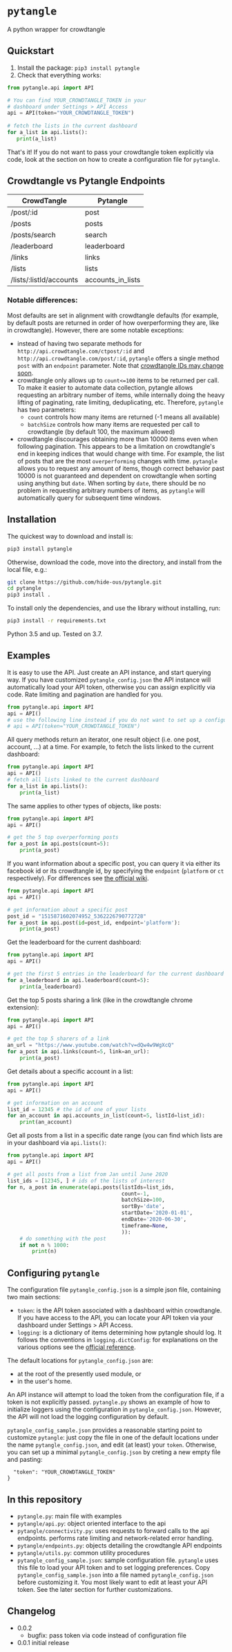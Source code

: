 # `pytangle`
A python wrapper for crowdtangle 

## Quickstart
1. Install the package: `pip3 install pytangle`
2. Check that everything works:
```python
from pytangle.api import API

# You can find YOUR_CROWDTANGLE_TOKEN in your 
# dashboard under Settings > API Access
api = API(token="YOUR_CROWDTANGLE_TOKEN")
            
# fetch the lists in the current dashboard
for a_list in api.lists():
   print(a_list)
```
That's it! If you do not want to pass your crowdtangle token explicitly via code, look at the section on how to create a configuration file for `pytangle`.

## Crowdtangle vs Pytangle Endpoints

| CrowdTangle             | Pytangle          |
|-------------------------|-------------------|
| /post/:id               | post              |
| /posts                  | posts             |
| /posts/search           | search            |
| /leaderboard            | leaderboard       |
| /links                  | links             |
| /lists                  | lists             |
| /lists/:listId/accounts | accounts_in_lists |

### Notable differences:

Most defaults are set in alignment with crowdtangle defaults (for example, by default posts are returned in order of how overperforming they are, like in crowdtangle). However, there are some notable exceptions:
- instead of having two separate methods for `http://api.crowdtangle.com/ctpost/:id` and `http://api.crowdtangle.com/post/:id`, `pytangle` offers a single method `post` with an `endpoint` parameter. Note that [crowdtangle IDs may change soon](https://help.crowdtangle.com/en/articles/4450296-api-changes-post-ids).
- crowdtangle only allows up to `count<=100` items to be returned per call. To make it easier to automate data collection, pytangle allows requesting an arbitrary number of items, while internally doing the heavy lifting of paginating, rate limiting, deduplicating, etc. Therefore, `pytangle` has two parameters:
  - `count` controls how many items are returned (-1 means all available)
  - `batchSize` controls how many items are requested per call to crowdtangle (by default 100, the maximum allowed)
- crowdtangle discourages obtaining more than 10000 items even when following pagination. This appears to be a limitation on crowdtangle's end in keeping indices that would change with time. For example, the list of posts that are the most `overperforming` changes with time. `pytangle` allows you to request any amount of items, though correct behavior past 10000 is not guaranteed and dependent on crowdtangle when sorting using anything but `date`. When sorting by `date`, there should be no problem in requesting arbitrary numbers of items, as `pytangle` will automatically query for subsequent time windows.

## Installation
The quickest way to download and install is:

```bash
pip3 install pytangle
```

Otherwise, download the code, move into the directory, and install from the local file, e.g.:

```bash
git clone https://github.com/hide-ous/pytangle.git 
cd pytangle
pip3 install . 
```

To install only the dependencies, and use the library without installing,
run:

```bash
pip3 install -r requirements.txt
```

Python 3.5 and up. Tested on 3.7.

## Examples
It is easy to use the API. Just create an API instance, and start querying way. If you have customized `pytangle_config.json` the 
 API instance will automatically load your API token, otherwise you can assign explicitly via code. Rate limiting and 
 pagination are handled for you. 
   
```python
from pytangle.api import API
api = API()
# use the following line instead if you do not want to set up a configuration file
# api = API(token="YOUR_CROWDTANGLE_TOKEN") 
```

All query methods return an iterator, one result object (i.e. one post, account, ...) at a time. For example, to fetch 
the lists linked to the current dashboard:  
```python
from pytangle.api import API
api = API()
# fetch all lists linked to the current dashboard
for a_list in api.lists():
    print(a_list)
```

The same applies to other types of objects, like posts: 
```python
from pytangle.api import API
api = API()

# get the 5 top overperforming posts
for a_post in api.posts(count=5):
    print(a_post)
```

If you want information about a specific post, you can query it via either its facebook id or its crowdtangle id, by
specifying the `endpoint` (`platform` or `ct` respectively). For differences see 
[the official wiki](https://github.com/CrowdTangle/API/wiki/Posts#get-postid).
```python
from pytangle.api import API
api = API()

# get information about a specific post
post_id = "1515871602074952_5362226790772728"
for a_post in api.post(id=post_id, endpoint='platform'):
    print(a_post)
```

Get the leaderboard for the current dashboard:
```python
from pytangle.api import API
api = API()

# get the first 5 entries in the leaderboard for the current dashboard
for a_leaderboard in api.leaderboard(count=5):
    print(a_leaderboard)
```

Get the top 5 posts sharing a link (like in the crowdtangle chrome extension):
```python
from pytangle.api import API
api = API()

# get the top 5 sharers of a link
an_url = "https://www.youtube.com/watch?v=dQw4w9WgXcQ"
for a_post in api.links(count=5, link=an_url):
    print(a_post)
```

Get details about a specific account in a list:

```python
from pytangle.api import API
api = API()

# get information on an account
list_id = 12345 # the id of one of your lists
for an_account in api.accounts_in_list(count=5, listId=list_id):
    print(an_account)
```

Get all posts from a list in a specific date range (you can find which lists are in your dashboard via `api.lists()`:
```python
from pytangle.api import API
api = API()

# get all posts from a list from Jan until June 2020
list_ids = [12345, ] # ids of the lists of interest
for n, a_post in enumerate(api.posts(listIds=list_ids,
                                     count=-1,
                                     batchSize=100,
                                     sortBy='date',
                                     startDate='2020-01-01',
                                     endDate='2020-06-30',
                                     timeframe=None,
                                     )):
    # do something with the post
    if not n % 1000:
        print(n)
```

## Configuring `pytangle`
The configuration file `pytangle_config.json` is a simple json file, containing two main sections:
- `token`: is the API token associated with a dashboard within crowdtangle. If you have access to
 the API, you can locate your API token via your dashboard under Settings > API Access.  
- `logging`: is a dictionary of items determining how pytangle should log. It follows the conventions
in `logging.dictConfig`: for explanations on the various options see the 
[official reference](https://docs.python.org/3/library/logging.config.html#dictionary-schema-details).

The default locations for `pytangle_config.json` are:
 - at the root of the presently used module, or 
 - in the user's home.
  
An API instance will attempt to load the token from the configuration file, if a token is not explicitly passed.
`pytangle.py` shows an example of how to initialize loggers using the configuration in `pytangle_config.json`. However, the API
will not load the logging configuration by default.

`pytangle_config_sample.json` provides a reasonable starting point to customize `pytangle`: just copy the file 
in one of the default locations under the name `pytangle_config.json`, and edit (at least) your `token`. Otherwise, you can set up a minimal `pytangle_config.json` by creting a new empty file and pasting:
```{
  "token": "YOUR_CROWDTANGLE_TOKEN"
}
```

## In this repository
- `pytangle.py`: main file with examples
- `pytangle/api.py`: object oriented interface to the api
- `pytangle/connectivity.py`: uses requests to forward calls to the api endpoints. performs rate limiting and network-related error handling.
- `pytangle/endpoints.py`: objects detailing the crowdtangle API endpoints 
- `pytangle/utils.py`: common utility procedures
- `pytangle_config_sample.json`: sample configuration file. `pytangle` uses this file to load your API token and to set logging 
preferences. Copy `pytangle_config_sample.json` into a file named `pytangle_config.json` before 
customizing it. You most likely want to edit at least your API token. See the later section for further customizations.      

## Changelog
* 0.0.2 
    * bugfix: pass token via code instead of configuration file 
* 0.0.1 initial release
